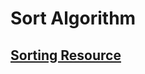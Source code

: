 # Sort Algorithm

## [Sorting Resource](https://www.freecodecamp.org/news/sorting-algorithms-explained-with-examples-in-python-java-and-c/)
